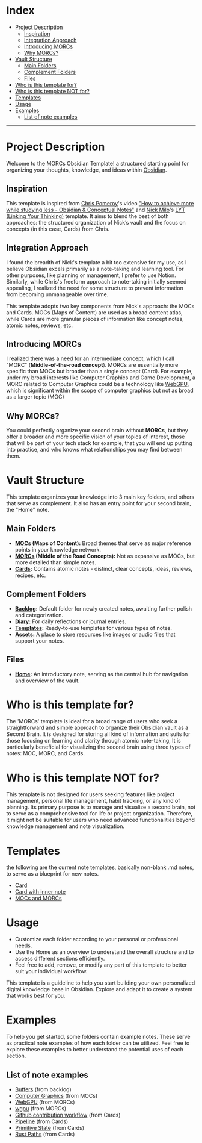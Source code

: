 # Index

- [Project Description](#project-description)
	- [Inspiration](#inspiration)
	- [Integration Approach](#integration-approach)
	- [Introducing MORCs](#introducing-morcs)
	- [Why MORCs?](#why-morcs)
- [Vault Structure](#vault-structure)
	- [Main Folders](#main-folders)
	- [Complement Folders](#complement-folders)
	- [Files](#Files)
- [Who is this template for?](#who-is-this-template-for)
- [Who is this template NOT for?](#who-is-this-template-not-for)
- [Templates](#templates)
- [Usage](#usage)
- [Examples](#Examples)
	- [List of note examples](#list-of-note-examples)

---
# Project Description
Welcome to the MORCs Obsidian Template! a structured starting point for organizing your thoughts, knowledge, and ideas within [Obsidian](https://obsidian.md/).

## Inspiration
This template is inspired from [Chris Pomeroy](https://www.youtube.com/@Peepnbrick/featured)'s video ["How to achieve more while studying less - Obsidian & Conceptual Notes"](https://www.youtube.com/watch?v=MYJsGksojms&t=864s&ab_channel=ChrisPomeroy) and [Nick Milo](https://www.linkingyourthinking.com/download-lyt-kit)'s [LYT (Linking Your Thinking)](https://www.linkingyourthinking.com/download-lyt-kit) template.
It aims to blend the best of both approaches: the structured organization of Nick’s vault and the focus on concepts (in this case, Cards) from Chris.

## Integration Approach
I found the breadth of Nick's template a bit too extensive for my use, as I believe Obsidian excels primarily as a note-taking and learning tool. For other purposes, like planning or management, I prefer to use Notion. Similarly, while Chris's freeform approach to note-taking initially seemed appealing, I realized the need for some structure to prevent information from becoming unmanageable over time.

This template adopts two key components from Nick's approach: the MOCs and Cards. MOCs (Maps of Content) are used as a broad content atlas, while Cards are more granular pieces of information like concept notes, atomic notes, reviews, etc.

## Introducing MORCs
I realized there was a need for an intermediate concept, which I call "MORC" (**Middle-of-the-road concept**). MORCs are essentially more specific than MOCs but broader than a single concept (Card). For example, under my broad interests like Computer Graphics and Game Development, a MORC related to Computer Graphics could be a technology like [WebGPU](https://www.w3.org/TR/webgpu/), which is significant within the scope of computer graphics but not as broad as a larger topic (MOC)

## Why MORCs?
You could perfectly organize your second brain without **MORCs**, but they offer a broader and more specific vision of your topics of interest, those that will be part of your tech stack for example, that you will end up putting into practice, and who knows what relationships you may find between them.

# Vault Structure
This template organizes your knowledge into 3 main key folders, and others that serve as complement. It also has an entry point for your second brain, the "Home" note.

## Main Folders
- **[MOCs](vault-template/01-MOCs/+%20About%20MOCs.md) (Maps of Content):** Broad themes that serve as major reference points in your knowledge network.
- **[MORCs](vault-template/02-MORCs/+%20About%20MORCs.md) (Middle of the Road Concepts):** Not as expansive as MOCs, but more detailed than simple notes.
- **[Cards](vault-template/03-Cards/+%20About%20Cards.md):** Contains atomic notes - distinct, clear concepts, ideas, reviews, recipes, etc.

## Complement Folders
- **[Backlog](vault-template/00-Backlog/+%20About%20Backlog.md):** Default folder for newly created notes, awaiting further polish and categorization.
- **[Diary](vault-template/04-Diary/+%20About%20Diary.md):** For daily reflections or journal entries.
- **[Templates](vault-template/05-Templates/+%20About%20Templates.md):** Ready-to-use templates for various types of notes.
- **[Assets](vault-template/06-Assets/+%20About%20Assets.md):** A place to store resources like images or audio files that support your notes.

## Files
- **[Home](vault-template/Home.md):** An introductory note, serving as the central hub for navigation and overview of the vault.


# Who is this template for?
The 'MORCs' template is ideal for a broad range of users who seek a straightforward and simple approach to organize their Obsidian vault as a Second Brain. It is designed for storing all kind of information and suits for those focusing on learning and clarity through atomic note-taking, It is particularly beneficial for visualizing the second brain using three types of notes: MOC, MORC, and Cards.

# Who is this template NOT for?
This template is not designed for users seeking features like project management, personal life management, habit tracking, or any kind of planning. Its primary purpose is to manage and visualize a second brain, not to serve as a comprehensive tool for life or project organization. Therefore, it might not be suitable for users who need advanced functionalities beyond knowledge management and note visualization.

# Templates
the following are the current note templates, basically non-blank .md notes, to serve as a blueprint for new notes.
* [Card](vault-template/05-Templates/Card.md)
* [Card with inner note](vault-template/05-Templates/Card%20with%20inner%20note.md)  
* [MOCs and MORCs](vault-template/05-Templates/MOCs%20and%20MORCs.md)  


# Usage
- Customize each folder according to your personal or professional needs.
- Use the Home as an overview to understand the overall structure and to access different sections efficiently.
- Feel free to add, remove, or modify any part of this template to better suit your individual workflow.

This template is a guideline to help you start building your own personalized digital knowledge base in Obsidian. Explore and adapt it to create a system that works best for you.

# Examples
To help you get started, some folders contain example notes. These serve as practical note examples of how each folder can be utilized. Feel free to explore these examples to better understand the potential uses of each section.

## List of note examples
* [Buffers](vault-template/00-Backlog/Buffers.md) (from backlog)  
* [Computer Graphics](vault-template/01-MOCs/Computer%20Graphics.md) (from MOCs)  
* [WebGPU](vault-template/02-MORCs/WebGPU.md) (from MORCs)   
* [wgpu](vault-template/02-MORCs/wgpu.md) (from MORCs)  
* [Github contribution workflow](vault-template/03-Cards/Github%20Contribution%20Workflow.md) (from Cards)  
* [Pipeline](vault-template/03-Cards/Pipeline.md) (from Cards)  
* [Primitive State](vault-template/03-Cards/Primitive%20State.md) (from Cards)  
* [Rust Paths](vault-template/03-Cards/Rust%20Paths.md) (from Cards)





